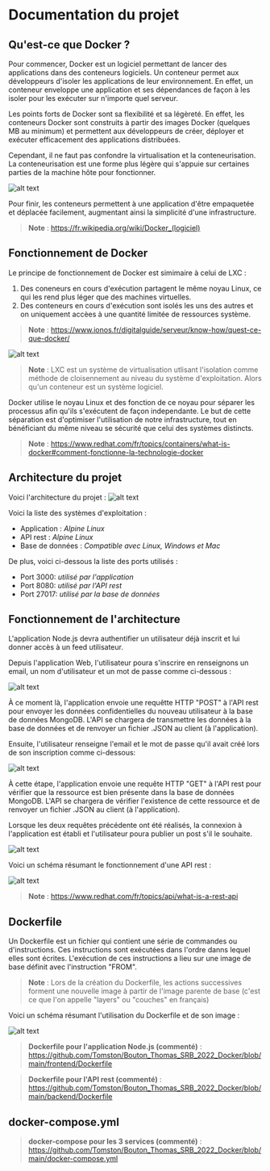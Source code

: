 # Documentation du projet

## Qu'est-ce que Docker ?

Pour commencer, Docker est un logiciel permettant de lancer des applications dans des conteneurs logiciels. 
Un conteneur permet aux développeurs d'isoler les applications de leur environnement. En effet, un conteneur enveloppe une application et ses dépendances de façon à les isoler pour les exécuter sur n'importe quel serveur.

Les points forts de Docker sont sa flexibilité et sa légèreté. En effet, les conteneurs Docker sont construits à partir des images Docker (quelques MB au minimum) et permettent aux développeurs de créer, déployer et exécuter efficacement des applications distribuées.

Cependant, il ne faut pas confondre la virtualisation et la conteneurisation. La conteneurisation est une forme plus légère qui s'appuie sur certaines parties de la machine hôte pour fonctionner.

![alt text](https://github.com/Tomston/Bouton_Thomas_SRB_2022_Docker/blob/main/Image.png)

Pour finir, les conteneurs permettent à une application d'être empaquetée et déplacée facilement, augmentant ainsi la simplicité d'une infrastructure.

> **Note** : https://fr.wikipedia.org/wiki/Docker_(logiciel)


## Fonctionnement de Docker

Le principe de fonctionnement de Docker est simimaire à celui de LXC :
1. Des coneneurs en cours d'exécution partagent le même noyau Linux, ce qui les rend plus léger que des machines virtuelles.
2. Des conteneurs en cours d'exécution sont isolés les uns des autres et on uniquement accèes à une quantité limitée de ressources système.

> **Note** : https://www.ionos.fr/digitalguide/serveur/know-how/quest-ce-que-docker/

![alt text](https://github.com/Tomston/Bouton_Thomas_SRB_2022_Docker/blob/main/Image2.png)

> **Note** : LXC est un système de virtualisation utlisant l'isolation comme méthode de cloisennement au niveau du système d'exploitation. Alors qu'un conteneur est un système logiciel.

Docker utilise le noyau Linux et des fonction de ce noyau pour séparer les processus afin qu'ils s'exécutent de façon independante.
Le but de cette séparation est d'optimiser l'utilisation de notre infrastructure, tout en bénéficiant du même niveau se sécurité que celui des systèmes distincts.

> **Note** : https://www.redhat.com/fr/topics/containers/what-is-docker#comment-fonctionne-la-technologie-docker


## Architecture du projet

Voici l'architecture du projet : 
![alt text](https://github.com/Tomston/Bouton_Thomas_SRB_2022_Docker/blob/main/Image3.png)

Voici la liste des systèmes d'exploitation :
* Application : *Alpine Linux*
* API rest : *Alpine Linux*
* Base de données : *Compatible avec Linux, Windows et Mac*

De plus, voici ci-dessous la liste des ports utilisés :
* Port 3000: *utilisé par l'application*
* Port 8080: *utilisé par l'API rest*
* Port 27017: *utilisé par la base de données*

## Fonctionnement de l'architecture

L'application Node.js devra authentifier un utilisateur déjà inscrit et lui donner accès à un feed utilisateur.

Depuis l'application Web, l'utilisateur poura s'inscrire en renseignons un email, un nom d'utilisateur et un mot de passe comme ci-dessous :

![alt text](https://github.com/Tomston/Bouton_Thomas_SRB_2022_Docker/blob/main/Image4.png)

À ce moment là, l'application envoie une requêtte HTTP "POST" à l'API rest pour envoyer les données confidentielles du nouveau utilisateur à la base de données MongoDB. L'API se chargera de transmettre les données à la base de données et de renvoyer un fichier .JSON au client (à l'application).  

Ensuite, l'utilisateur renseigne l'email et le mot de passe qu'il avait créé lors de son inscription comme ci-dessous:

![alt text](https://github.com/Tomston/Bouton_Thomas_SRB_2022_Docker/blob/main/Image5.png)

À cette étape, l'application envoie une requête HTTP "GET" à l'API rest pour vérifier que la ressource est bien présente dans la base de données MongoDB. L'API se chargera de vérifier l'existence de cette ressource et de renvoyer un fichier .JSON au client (à l'application).

Lorsque les deux requêtes précédente ont été réalisés, la connexion à l'application est établi et l'utilisateur poura publier un post s'il le souhaite.

![alt text](https://github.com/Tomston/Bouton_Thomas_SRB_2022_Docker/blob/main/Image6.png)

Voici un schéma résumant le fonctionnement d'une API rest :

![alt text](https://github.com/Tomston/Bouton_Thomas_SRB_2022_Docker/blob/main/Image7.png)

> **Note** : https://www.redhat.com/fr/topics/api/what-is-a-rest-api

## Dockerfile

Un Dockerfile est un fichier qui contient une série de commandes ou d'instructions. Ces instructions sont exécutées dans l'ordre danns lequel elles sont écrites. L'exécution de ces instructions a lieu sur une image de base définit avec l'instruction "FROM".

> **Note** : Lors de la création du Dockerfile, les actions successives forment une nouvelle image à partir de l'image parente de base (c'est ce que l'on appelle "layers" ou "couches" en français)

Voici un schéma résumant l'utilisation du Dockerfile et de son image :

![alt text](https://github.com/Tomston/Bouton_Thomas_SRB_2022_Docker/blob/main/Image8.png)

> **Dockerfile pour l'application Node.js (commenté)** : https://github.com/Tomston/Bouton_Thomas_SRB_2022_Docker/blob/main/frontend/Dockerfile

> **Dockerfile pour l'API rest (commenté)** : https://github.com/Tomston/Bouton_Thomas_SRB_2022_Docker/blob/main/backend/Dockerfile

## docker-compose.yml

> **docker-compose pour les 3 services (commenté)** : https://github.com/Tomston/Bouton_Thomas_SRB_2022_Docker/blob/main/docker-compose.yml
